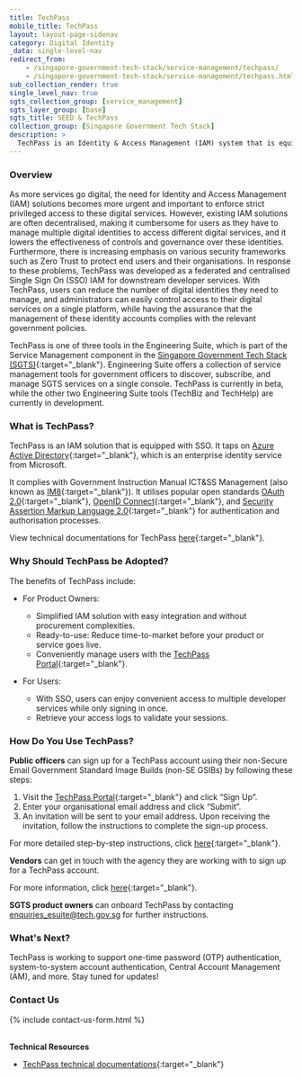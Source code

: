 ```yaml
---
title: TechPass
mobile_title: TechPass
layout: layout-page-sidenav
category: Digital Identity
_data: single-level-nav
redirect_from:
    - /singapore-government-tech-stack/service-management/techpass/
    - /singapore-government-tech-stack/service-management/techpass.html
sub_collection_render: true
single_level_nav: true
sgts_collection_group: [service_management]
sgts_layer_group: [base]
sgts_title: SEED & TechPass
collection_group: [Singapore Government Tech Stack]
description: >
  TechPass is an Identity & Access Management (IAM) system that is equipped with Single Sign On (SSO).
---
```


### Overview

As more services go digital, the need for Identity and Access Management (IAM) solutions becomes more urgent and important to enforce strict privileged access to these digital services. However, existing IAM solutions are often decentralised, making it cumbersome for users as they have to manage multiple digital identities to access different digital services, and it lowers the effectiveness of controls and governance over these identities. Furthermore, there is increasing emphasis on various security frameworks such as Zero Trust to protect end users and their organisations. In response to these problems, TechPass was developed as a federated and centralised Single Sign On (SSO) IAM for downstream developer services. With TechPass, users can reduce the number of digital identities they need to manage, and administrators can easily control access to their digital services on a single platform, while having the assurance that the management of these identity accounts complies with the relevant government policies.

TechPass is one of three tools in the Engineering Suite, which is part of the Service Management component in the [Singapore Government Tech Stack (SGTS)](/singapore-government-tech-stack/overview/index.html){:target="_blank"}. Engineering Suite offers a collection of service management tools for government officers to discover, subscribe, and manage SGTS services on a single console. TechPass is currently in beta, while the other two Engineering Suite tools (TechBiz and TechHelp) are currently in development.

### What is TechPass?

TechPass is an IAM solution that is equipped with SSO. It taps on [Azure Active Directory](https://azure.microsoft.com/en-us/services/active-directory/){:target="_blank"}, which is an enterprise identity service from Microsoft. 

It complies with Government Instruction Manual ICT&SS Management (also known as [IM8](/guidelines/standards-and-best-practices/im8.html){:target="_blank"}). It utilises popular open standards [OAuth 2.0](https://oauth.net/2/){:target="_blank"}, [OpenID Connect](https://openid.net/connect/){:target="_blank"}, and [Security Assertion Markup Language 2.0](http://docs.oasis-open.org/security/saml/Post2.0/sstc-saml-tech-overview-2.0.html){:target="_blank"} for authentication and authorisation processes.

View technical documentations for TechPass [here](https://docs.developer.tech.gov.sg/docs?product=TechPass){:target="_blank"}.

### Why Should TechPass be Adopted?

The benefits of TechPass include:

- For Product Owners: 
  - Simplified IAM solution with easy integration and without procurement complexities. 
  - Ready-to-use: Reduce time-to-market before your product or service goes live.
  - Conveniently manage users with the [TechPass Portal](https://portal.techpass.gov.sg/public/home){:target="_blank"}.

- For Users:
  - With SSO, users can enjoy convenient access to multiple developer services while only signing in once.
  - Retrieve your access logs to validate your sessions.

### How Do You Use TechPass?

**Public officers** can sign up for a TechPass account using their non-Secure Email Government Standard Image Builds (non-SE GSIBs) by following these steps:

1. Visit the [TechPass Portal](https://portal.techpass.gov.sg/public/home){:target="_blank"} and click “Sign Up”.
2. Enter your organisational email address and click “Submit”.
3. An invitation will be sent to your email address. Upon receiving the invitation, follow the instructions to complete the sign-up process.

For more detailed step-by-step instructions, click [here](https://docs.developer.tech.gov.sg/docs/techpass-user-guide/#/onboard-public-officers-using-non-se-machines){:target="_blank"}.

**Vendors** can get in touch with the agency they are working with to sign up for a TechPass account.

For more information, click [here](https://docs.developer.tech.gov.sg/docs/techpass-user-guide/#/onboard-vendors-to-techpass){:target="_blank"}.

**SGTS product owners** can onboard TechPass by contacting enquiries_esuite@tech.gov.sg for further instructions.

### What's Next?

TechPass is working to support one-time password (OTP) authentication, system-to-system account authentication, Central Account Management (AM), and more. Stay tuned for updates!

### Contact Us

{% include contact-us-form.html %}

<br/>**Technical Resources**

- [TechPass technical documentations](https://docs.developer.tech.gov.sg/docs?product=TechPass){:target="_blank"}